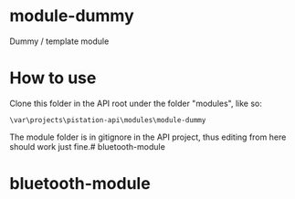 # module-dummy
Dummy / template module 

# How to use
Clone this folder in the API root under the folder "modules", like so:

```
\var\projects\pistation-api\modules\module-dummy
```

The module folder is in gitignore in the API project, thus editing from here should work just fine.# bluetooth-module
# bluetooth-module
